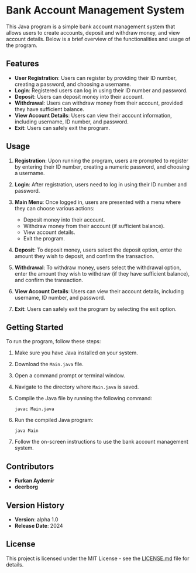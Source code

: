 # Bank Account Management System

This Java program is a simple bank account management system that allows users to create accounts, deposit and withdraw money, and view account details. Below is a brief overview of the functionalities and usage of the program.

## Features

- **User Registration**: Users can register by providing their ID number, creating a password, and choosing a username.
- **Login**: Registered users can log in using their ID number and password.
- **Deposit**: Users can deposit money into their account.
- **Withdrawal**: Users can withdraw money from their account, provided they have sufficient balance.
- **View Account Details**: Users can view their account information, including username, ID number, and password.
- **Exit**: Users can safely exit the program.

## Usage

1. **Registration**: Upon running the program, users are prompted to register by entering their ID number, creating a numeric password, and choosing a username.
   
2. **Login**: After registration, users need to log in using their ID number and password.

3. **Main Menu**: Once logged in, users are presented with a menu where they can choose various actions:
   - Deposit money into their account.
   - Withdraw money from their account (if sufficient balance).
   - View account details.
   - Exit the program.

4. **Deposit**: To deposit money, users select the deposit option, enter the amount they wish to deposit, and confirm the transaction.

5. **Withdrawal**: To withdraw money, users select the withdrawal option, enter the amount they wish to withdraw (if they have sufficient balance), and confirm the transaction.

6. **View Account Details**: Users can view their account details, including username, ID number, and password.

7. **Exit**: Users can safely exit the program by selecting the exit option.

## Getting Started

To run the program, follow these steps:

1. Make sure you have Java installed on your system.

2. Download the `Main.java` file.

3. Open a command prompt or terminal window.

4. Navigate to the directory where `Main.java` is saved.

5. Compile the Java file by running the following command:
   ```
   javac Main.java
   ```

6. Run the compiled Java program:
   ```
   java Main
   ```

7. Follow the on-screen instructions to use the bank account management system.

## Contributors

- **Furkan Aydemir**
- **deerborg**

## Version History

- **Version**: alpha 1.0
- **Release Date**: 2024

## License

This project is licensed under the MIT License - see the [LICENSE.md](LICENSE.md) file for details.
